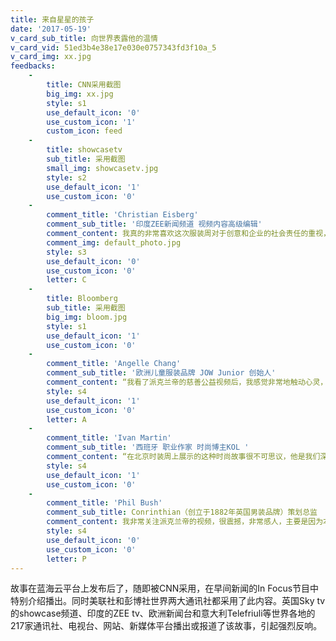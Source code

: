 ```yaml
---
title: 来自星星的孩子
date: '2017-05-19'
v_card_sub_title: 向世界表露他的温情
v_card_vid: 51ed3b4e38e17e030e0757343fd3f10a_5
v_card_img: xx.jpg
feedbacks:
    -
        title: CNN采用截图
        big_img: xx.jpg
        style: s1
        use_default_icon: '0'
        use_custom_icon: '1'
        custom_icon: feed
    -
        title: showcasetv
        sub_title: 采用截图
        small_img: showcasetv.jpg
        style: s2
        use_default_icon: '1'
        use_custom_icon: '0'
    -
        comment_title: 'Christian Eisberg'
        comment_sub_title: '印度ZEE新闻频道 视频内容高级编辑'
        comment_content: 我真的非常喜欢这次服装周对于创意和企业的社会责任的重视，当我看到派克兰帝的视频后，我被派克兰帝的公益行为震撼了，我觉得欧洲的企业也需要像派克兰帝关注自闭症儿童一样，多做一些公益慈善的事情
        comment_img: default_photo.jpg
        style: s3
        use_default_icon: '0'
        use_custom_icon: '0'
        letter: C
    -
        title: Bloomberg
        sub_title: 采用截图
        big_img: bloom.jpg
        style: s1
        use_default_icon: '1'
        use_custom_icon: '0'
    -
        comment_title: 'Angelle Chang'
        comment_sub_title: '欧洲儿童服装品牌 JOW Junior 创始人'
        comment_content: “我看了派克兰帝的慈善公益视频后，我感觉非常地触动心灵，我觉得你们为这些特殊孩子所做的公益慈善项目，真是一件非常美好的事情。”
        style: s4
        use_default_icon: '1'
        use_custom_icon: '0'
        letter: A
    -
        comment_title: 'Ivan Martin'
        comment_sub_title: '西班牙 职业作家 时尚博主KOL '
        comment_content: “在北京时装周上展示的这种时尚故事很不可思议，他是我们深入思考，在竞争激烈和艰苦环境下，今天的公司如何履行企业的社会责任，像他们这些自闭的孩子们。”
        style: s4
        use_default_icon: '1'
        use_custom_icon: '0'
    -
        comment_title: 'Phil Bush'
        comment_sub_title: Conrinthian（创立于1882年英国男装品牌）策划总监
        comment_content: 我非常关注派克兰帝的视频，很震撼，非常感人，主要是因为本次时装周对于企业公益行为的关注。中国品牌像派克兰帝这样的公益故事，不仅告诉世界的企业如何找到慈善和商业的平衡点，同时也证明了企业应该关注社会公益
        style: s4
        use_default_icon: '0'
        use_custom_icon: '0'
        letter: P
---
```


故事在蓝海云平台上发布后了，随即被CNN采用，在早间新闻的In Focus节目中特别介绍播出。同时美联社和彭博社世界两大通讯社都采用了此内容。英国Sky tv的showcase频道、印度的ZEE tv、欧洲新闻台和意大利Telefriuli等世界各地的217家通讯社、电视台、网站、新媒体平台播出或报道了该故事，引起强烈反响。
